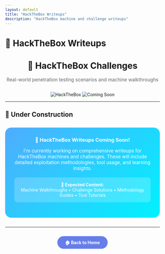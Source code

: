 ```yaml
---
layout: default
title: "HackTheBox Writeups"
description: "HackTheBox machine and challenge writeups"
---
```


# 🎯 HackTheBox Writeups

<div align="center">
  <h1>🎯 HackTheBox Challenges</h1>
  <p style="font-size: 1.1em; color: #666; margin-bottom: 30px;">
    Real-world penetration testing scenarios and machine walkthroughs
  </p>
  
  <img src="https://img.shields.io/badge/Platform-HackTheBox-green?style=for-the-badge" alt="HackTheBox" />
  <img src="https://img.shields.io/badge/Status-Coming%20Soon-yellow?style=for-the-badge" alt="Coming Soon" />
</div>

---

## 🚧 Under Construction

<div style="background: linear-gradient(135deg, #4facfe 0%, #00f2fe 100%); padding: 30px; border-radius: 20px; text-align: center; margin: 30px 0; color: white;">
  <h3 style="margin-top: 0; color: white;">🔧 HackTheBox Writeups Coming Soon!</h3>
  <p style="margin: 15px 0; font-size: 1.1em;">
    I'm currently working on comprehensive writeups for HackTheBox machines and challenges. 
    These will include detailed exploitation methodologies, tool usage, and learning insights.
  </p>
  <div style="background: rgba(255,255,255,0.2); padding: 15px; border-radius: 10px; margin: 20px 0;">
    <strong>📅 Expected Content:</strong><br>
    Machine Walkthroughs • Challenge Solutions • Methodology Guides • Tool Tutorials
  </div>
</div>

---

<div style="text-align: center; margin: 40px 0;">
  <a href="../index.md" style="background: #667eea; color: white; padding: 12px 25px; border-radius: 25px; text-decoration: none; font-weight: bold;">🏠 Back to Home</a>
</div>
